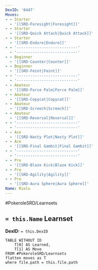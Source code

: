 ```yaml
---
DexID: '0447'
Moves:
- - Starter
  - '[[SRD-Foresight|Foresight]]'
- - Starter
  - '[[SRD-Quick Attack|Quick Attack]]'
- - Starter
  - '[[SRD-Endure|Endure]]'
- - '---------------------------'
  - '---------------------------'
- - Beginner
  - '[[SRD-Counter|Counter]]'
- - Beginner
  - '[[SRD-Feint|Feint]]'
- - '---------------------------'
  - '---------------------------'
- - Amateur
  - '[[SRD-Force Palm|Force Palm]]'
- - Amateur
  - '[[SRD-Copycat|Copycat]]'
- - Amateur
  - '[[SRD-Screech|Screech]]'
- - Amateur
  - '[[SRD-Reversal|Reversal]]'
- - '---------------------------'
  - '---------------------------'
- - Ace
  - '[[SRD-Nasty Plot|Nasty Plot]]'
- - Ace
  - '[[SRD-Final Gambit|Final Gambit]]'
- - '---------------------------'
  - '---------------------------'
- - Pro
  - '[[SRD-Blaze Kick|Blaze Kick]]'
- - Pro
  - '[[SRD-Agility|Agility]]'
- - Pro
  - '[[SRD-Aura Sphere|Aura Sphere]]'
Name: Riolu
---
```


#PokeroleSRD/Learnsets

## `= this.Name` Learnset

**DexID:** `= this.DexID`

```dataview
TABLE WITHOUT ID
    T[0] AS Learned,
    T[1] AS Move
FROM #PokeroleSRD/Learnsets
flatten moves as T
where file.path = this.file.path
```

